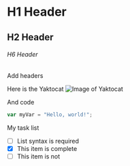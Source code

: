 # H1 Header
## H2 Header
###### H6 Header
Add headers

Here is the Yaktocat
![Image of Yaktocat](https://octodex.github.com/images/yaktocat.png)

And code
``` javascript
var myVar = "Hello, world!";
```

My task list
- [ ] List syntax is required
- [x] This item is complete
- [ ] This item is not
